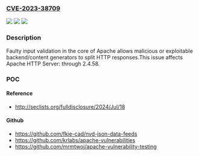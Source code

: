 ### [CVE-2023-38709](https://cve.mitre.org/cgi-bin/cvename.cgi?name=CVE-2023-38709)
![](https://img.shields.io/static/v1?label=Product&message=Apache%20HTTP%20Server&color=blue)
![](https://img.shields.io/static/v1?label=Version&message=0%3C%3D%202.4.58%20&color=brighgreen)
![](https://img.shields.io/static/v1?label=Vulnerability&message=HTTP%20response%20splitting&color=brighgreen)

### Description

Faulty input validation in the core of Apache allows malicious or exploitable backend/content generators to split HTTP responses.This issue affects Apache HTTP Server: through 2.4.58.

### POC

#### Reference
- http://seclists.org/fulldisclosure/2024/Jul/18

#### Github
- https://github.com/fkie-cad/nvd-json-data-feeds
- https://github.com/krlabs/apache-vulnerabilities
- https://github.com/mrmtwoj/apache-vulnerability-testing

